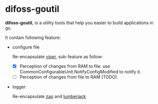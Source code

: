 # difoss-goutil

**difoss-goutil**, is a utility tools that help you easier to build applications in go.

It contain following feature:

- configure file

  Re-encapsulate [viper](https://github.com/spf13/viper), sub-feature as follow:
  
  - [x] Perception of changes from RAM to file: use CommonConfigurableUnit.NotifyConfigModified to notify it.
  - [ ] Perception of changes from file to RAM (TODO).

- logger

  Re-encapsulate [zap](https://github.com/uber-go/zap) and [lumberjack](https://github.com/natefinch/lumberjack)
